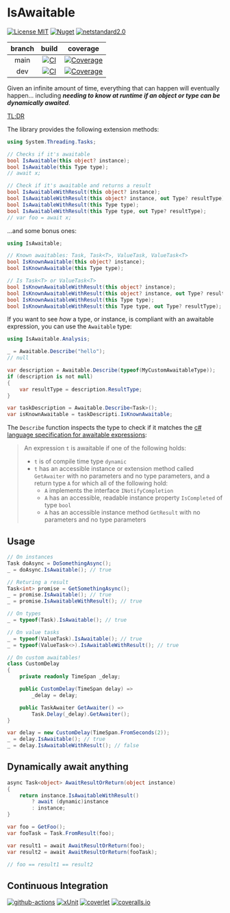 # IsAwaitable

[![License MIT](https://img.shields.io/badge/license-MIT-green)](LICENSE)
[![Nuget](https://img.shields.io/nuget/v/IsAwaitable)](https://www.nuget.org/packages/IsAwaitable)
[![netstandard2.0](https://img.shields.io/badge/netstandard-2.0-blue)](https://docs.microsoft.com/en-us/dotnet/standard/net-standard#net-implementation-support)

| branch | build | coverage |
|:------:|:-----:|:--------:|
| main   | [![CI](https://img.shields.io/github/workflow/status/tommasobertoni/IsAwaitable/CI/main)](https://github.com/tommasobertoni/IsAwaitable/actions?query=workflow%3ACI+branch%3Amain) | [![Coverage](https://img.shields.io/coveralls/github/tommasobertoni/IsAwaitable/main)](https://coveralls.io/github/tommasobertoni/IsAwaitable?branch=main) |
| dev    | [![CI](https://img.shields.io/github/workflow/status/tommasobertoni/IsAwaitable/CI/dev)](https://github.com/tommasobertoni/IsAwaitable/actions?query=workflow%3ACI+branch%3Adev) | [![Coverage](https://img.shields.io/coveralls/github/tommasobertoni/IsAwaitable/dev)](https://coveralls.io/github/tommasobertoni/IsAwaitable?branch=dev) |

Given an infinite amount of time, everything that can happen will eventually happen... including _**needing to know at runtime if an object or type can be dynamically awaited**_.

[TL;DR](#Usage)

The library provides the following extension methods:

```csharp
using System.Threading.Tasks;

// Checks if it's awaitable
bool IsAwaitable(this object? instance);
bool IsAwaitable(this Type type);
// await x;

// Check if it's awaitable and returns a result
bool IsAwaitableWithResult(this object? instance);
bool IsAwaitableWithResult(this object? instance, out Type? resultType);
bool IsAwaitableWithResult(this Type type);
bool IsAwaitableWithResult(this Type type, out Type? resultType);
// var foo = await x;
```
...and some bonus ones:
```csharp
using IsAwaitable;

// Known awaitables: Task, Task<T>, ValueTask, ValueTask<T>
bool IsKnownAwaitable(this object? instance);
bool IsKnownAwaitable(this Type type);

// Is Task<T> or ValueTask<T>
bool IsKnownAwaitableWithResult(this object? instance);
bool IsKnownAwaitableWithResult(this object? instance, out Type? resultType);
bool IsKnownAwaitableWithResult(this Type type);
bool IsKnownAwaitableWithResult(this Type type, out Type? resultType);
```
If you want to see _how_ a type, or instance, is compliant with an awaitable expression, you can use the `Awaitable` type:
```csharp
using IsAwaitable.Analysis;

_ = Awaitable.Describe("hello");
// null

var description = Awaitable.Describe(typeof(MyCustomAwaitableType));
if (description is not null)
{
    var resultType = description.ResultType;
}

var taskDescription = Awaitable.Describe<Task>();
var isKnownAwaitable = taskDescripti.IsKnownAwaitable;
```
The `Describe` function inspects the type to check if it matches the [c# language specification for awaitable expressions](https://docs.microsoft.com/en-us/dotnet/csharp/language-reference/language-specification/expressions#awaitable-expressions):

> An expression `t` is awaitable if one of the following holds:
> * `t` is of compile time type `dynamic`
> *  `t` has an accessible instance or extension method called `GetAwaiter` with no parameters and no type parameters, and a return type `A` for which all of the following hold:
>    * `A` implements the interface `INotifyCompletion`
>    * `A` has an accessible, readable instance property `IsCompleted` of type `bool`
>    * `A` has an accessible instance method `GetResult` with no parameters and no type parameters

## Usage

```csharp
// On instances
Task doAsync = DoSomethingAsync();
_ = doAsync.IsAwaitable(); // true

// Returing a result
Task<int> promise = GetSomethingAsync();
_ = promise.IsAwaitable(); // true
_ = promise.IsAwaitableWithResult(); // true

// On types
_ = typeof(Task).IsAwaitable(); // true

// On value tasks
_ = typeof(ValueTask).IsAwaitable(); // true
_ = typeof(ValueTask<>).IsAwaitableWithResult(); // true

// On custom awaitables!
class CustomDelay
{
    private readonly TimeSpan _delay;

    public CustomDelay(TimeSpan delay) =>
        _delay = delay;

    public TaskAwaiter GetAwaiter() =>
        Task.Delay(_delay).GetAwaiter();
}

var delay = new CustomDelay(TimeSpan.FromSeconds(2));
_ = delay.IsAwaitable(); // true
_ = delay.IsAwaitableWithResult(); // false
```

## Dynamically await anything
```csharp
async Task<object> AwaitResultOrReturn(object instance)
{
    return instance.IsAwaitableWithResult()
        ? await (dynamic)instance
        : instance;
}

var foo = GetFoo();
var fooTask = Task.FromResult(foo);

var result1 = await AwaitResultOrReturn(foo);
var result2 = await AwaitResultOrReturn(fooTask);

// foo == result1 == result2
```

## Continuous Integration

[![github-actions](https://img.shields.io/badge/using-GitHub%20Actions-2088FF)](https://github.com/features/actions)
[![xUnit](https://img.shields.io/badge/using-xUnit-512bd4)](https://xunit.net/)
[![coverlet](https://img.shields.io/badge/using-coverlet-512bd4)](https://github.com/coverlet-coverage/coverlet)
[![coveralls.io](https://img.shields.io/badge/using-coveralls.io-c05547)](https://coveralls.io/)
